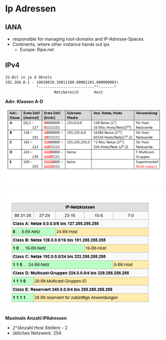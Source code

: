# Ip Adressen

## IANA

* responsible for managing root-domains and IP-Adresse-Spaces
* Continents, where other instance hands out ips
    * Europe: Ripe.net

## IPv4

```plaintext
32-Bit in je 4 Oktets
192.168.0.1 - 10010010.10011100.00001101.000000001\
              ^-------------------------^^-------^
                      Netzbereich       Host
```

**Adrr. Klassen A-D**

![](.assets/IPAdrrKlassen.png)

![](.assets/IPNetzklassen.png)

**Maximale Anzahl IPAdressen**

* 2^(Anzahl Host Stellen) - 2
* übliches Netzwerk: 254
